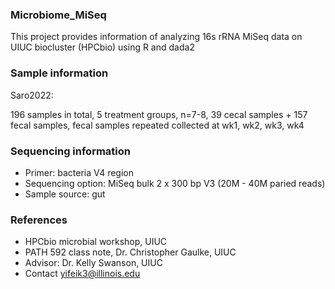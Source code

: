 ### Microbiome_MiSeq

This project provides information of analyzing 16s rRNA MiSeq data on UIUC biocluster (HPCbio) using R and dada2

### Sample information

Saro2022:

196 samples in total, 5 treatment groups, n=7-8, 39 cecal samples + 157 fecal samples, fecal samples repeated collected at wk1, wk2, wk3, wk4

### Sequencing information

- Primer: bacteria V4 region
- Sequencing option: MiSeq bulk 2 x 300 bp V3 (20M - 40M paried reads)
- Sample source: gut

### References

- HPCbio microbial workshop, UIUC
- PATH 592 class note, Dr. Christopher Gaulke, UIUC
- Advisor: Dr. Kelly Swanson, UIUC
- Contact yifeik3@illinois.edu
